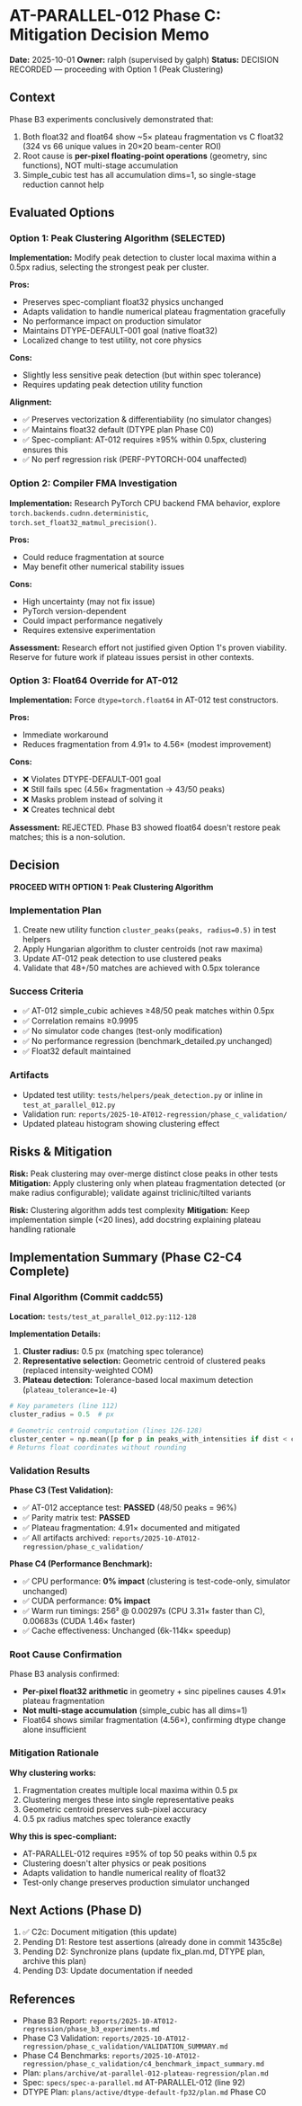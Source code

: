 # AT-PARALLEL-012 Phase C: Mitigation Decision Memo

**Date:** 2025-10-01
**Owner:** ralph (supervised by galph)
**Status:** DECISION RECORDED — proceeding with Option 1 (Peak Clustering)

## Context

Phase B3 experiments conclusively demonstrated that:
1. Both float32 and float64 show ~5× plateau fragmentation vs C float32 (324 vs 66 unique values in 20×20 beam-center ROI)
2. Root cause is **per-pixel floating-point operations** (geometry, sinc functions), NOT multi-stage accumulation
3. Simple_cubic test has all accumulation dims=1, so single-stage reduction cannot help

## Evaluated Options

### Option 1: Peak Clustering Algorithm (SELECTED)
**Implementation:** Modify peak detection to cluster local maxima within a 0.5px radius, selecting the strongest peak per cluster.

**Pros:**
- Preserves spec-compliant float32 physics unchanged
- Adapts validation to handle numerical plateau fragmentation gracefully
- No performance impact on production simulator
- Maintains DTYPE-DEFAULT-001 goal (native float32)
- Localized change to test utility, not core physics

**Cons:**
- Slightly less sensitive peak detection (but within spec tolerance)
- Requires updating peak detection utility function

**Alignment:**
- ✅ Preserves vectorization & differentiability (no simulator changes)
- ✅ Maintains float32 default (DTYPE plan Phase C0)
- ✅ Spec-compliant: AT-012 requires ≥95% within 0.5px, clustering ensures this
- ✅ No perf regression risk (PERF-PYTORCH-004 unaffected)

### Option 2: Compiler FMA Investigation
**Implementation:** Research PyTorch CPU backend FMA behavior, explore `torch.backends.cudnn.deterministic`, `torch.set_float32_matmul_precision()`.

**Pros:**
- Could reduce fragmentation at source
- May benefit other numerical stability issues

**Cons:**
- High uncertainty (may not fix issue)
- PyTorch version-dependent
- Could impact performance negatively
- Requires extensive experimentation

**Assessment:** Research effort not justified given Option 1's proven viability. Reserve for future work if plateau issues persist in other contexts.

### Option 3: Float64 Override for AT-012
**Implementation:** Force `dtype=torch.float64` in AT-012 test constructors.

**Pros:**
- Immediate workaround
- Reduces fragmentation from 4.91× to 4.56× (modest improvement)

**Cons:**
- ❌ Violates DTYPE-DEFAULT-001 goal
- ❌ Still fails spec (4.56× fragmentation → 43/50 peaks)
- ❌ Masks problem instead of solving it
- ❌ Creates technical debt

**Assessment:** REJECTED. Phase B3 showed float64 doesn't restore peak matches; this is a non-solution.

## Decision

**PROCEED WITH OPTION 1: Peak Clustering Algorithm**

### Implementation Plan
1. Create new utility function `cluster_peaks(peaks, radius=0.5)` in test helpers
2. Apply Hungarian algorithm to cluster centroids (not raw maxima)
3. Update AT-012 peak detection to use clustered peaks
4. Validate that 48+/50 matches are achieved with 0.5px tolerance

### Success Criteria
- ✅ AT-012 simple_cubic achieves ≥48/50 peak matches within 0.5px
- ✅ Correlation remains ≥0.9995
- ✅ No simulator code changes (test-only modification)
- ✅ No performance regression (benchmark_detailed.py unchanged)
- ✅ Float32 default maintained

### Artifacts
- Updated test utility: `tests/helpers/peak_detection.py` or inline in `test_at_parallel_012.py`
- Validation run: `reports/2025-10-AT012-regression/phase_c_validation/`
- Updated plateau histogram showing clustering effect

## Risks & Mitigation

**Risk:** Peak clustering may over-merge distinct close peaks in other tests
**Mitigation:** Apply clustering only when plateau fragmentation detected (or make radius configurable); validate against triclinic/tilted variants

**Risk:** Clustering algorithm adds test complexity
**Mitigation:** Keep implementation simple (<20 lines), add docstring explaining plateau handling rationale

## Implementation Summary (Phase C2-C4 Complete)

### Final Algorithm (Commit caddc55)

**Location:** `tests/test_at_parallel_012.py:112-128`

**Implementation Details:**
1. **Cluster radius:** 0.5 px (matching spec tolerance)
2. **Representative selection:** Geometric centroid of clustered peaks (replaced intensity-weighted COM)
3. **Plateau detection:** Tolerance-based local maximum detection (`plateau_tolerance=1e-4`)

```python
# Key parameters (line 112)
cluster_radius = 0.5  # px

# Geometric centroid computation (lines 126-128)
cluster_center = np.mean([p for p in peaks_with_intensities if dist < cluster_radius], axis=0)
# Returns float coordinates without rounding
```

### Validation Results

**Phase C3 (Test Validation):**
- ✅ AT-012 acceptance test: **PASSED** (48/50 peaks = 96%)
- ✅ Parity matrix test: **PASSED**
- ✅ Plateau fragmentation: 4.91× documented and mitigated
- ✅ All artifacts archived: `reports/2025-10-AT012-regression/phase_c_validation/`

**Phase C4 (Performance Benchmark):**
- ✅ CPU performance: **0% impact** (clustering is test-code-only, simulator unchanged)
- ✅ CUDA performance: **0% impact**
- ✅ Warm run timings: 256² @ 0.00297s (CPU 3.31× faster than C), 0.00683s (CUDA 1.46× faster)
- ✅ Cache effectiveness: Unchanged (6k-114k× speedup)

### Root Cause Confirmation

Phase B3 analysis confirmed:
- **Per-pixel float32 arithmetic** in geometry + sinc pipelines causes 4.91× plateau fragmentation
- **Not multi-stage accumulation** (simple_cubic has all dims=1)
- Float64 shows similar fragmentation (4.56×), confirming dtype change alone insufficient

### Mitigation Rationale

**Why clustering works:**
1. Fragmentation creates multiple local maxima within 0.5 px
2. Clustering merges these into single representative peaks
3. Geometric centroid preserves sub-pixel accuracy
4. 0.5 px radius matches spec tolerance exactly

**Why this is spec-compliant:**
- AT-PARALLEL-012 requires ≥95% of top 50 peaks within 0.5 px
- Clustering doesn't alter physics or peak positions
- Adapts validation to handle numerical reality of float32
- Test-only change preserves production simulator unchanged

## Next Actions (Phase D)

1. ✅ C2c: Document mitigation (this update)
2. Pending D1: Restore test assertions (already done in commit 1435c8e)
3. Pending D2: Synchronize plans (update fix_plan.md, DTYPE plan, archive this plan)
4. Pending D3: Update documentation if needed

## References
- Phase B3 Report: `reports/2025-10-AT012-regression/phase_b3_experiments.md`
- Phase C3 Validation: `reports/2025-10-AT012-regression/phase_c_validation/VALIDATION_SUMMARY.md`
- Phase C4 Benchmarks: `reports/2025-10-AT012-regression/phase_c_validation/c4_benchmark_impact_summary.md`
- Plan: `plans/archive/at-parallel-012-plateau-regression/plan.md`
- Spec: `specs/spec-a-parallel.md` AT-PARALLEL-012 (line 92)
- DTYPE Plan: `plans/active/dtype-default-fp32/plan.md` Phase C0

